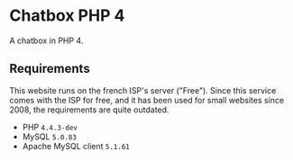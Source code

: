 # Chatbox PHP 4
A chatbox in PHP 4.
## Requirements
This website runs on the french ISP's server ("Free"). Since this service comes with the ISP for free, and it has been used for small websites since 2008, the requirements are quite outdated.
- PHP `4.4.3-dev`
- MySQL `5.0.83`
- Apache MySQL client `5.1.61`
